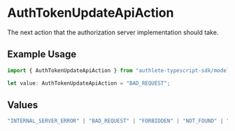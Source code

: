 # AuthTokenUpdateApiAction

The next action that the authorization server implementation should take.

## Example Usage

```typescript
import { AuthTokenUpdateApiAction } from "authlete-typescript-sdk/models/operations";

let value: AuthTokenUpdateApiAction = "BAD_REQUEST";
```

## Values

```typescript
"INTERNAL_SERVER_ERROR" | "BAD_REQUEST" | "FORBIDDEN" | "NOT_FOUND" | "OK"
```